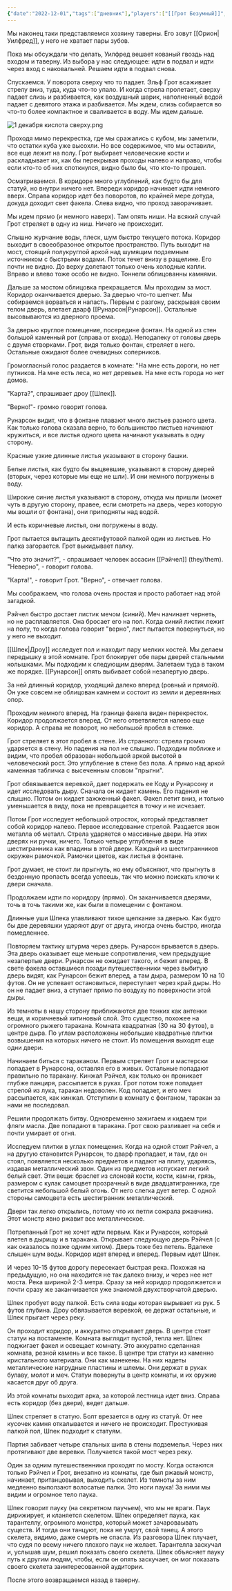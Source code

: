 ```yaml
---
{"date":"2022-12-01","tags":["дневник"],"players":["[[Грот Безумный]]","[[Рунарсон\|Рунарсон]]","[[Шпек\|Шпек]]","[[Рэйчел\|Рэйчел]]"],"campaign":"GG Dungeon","metadated":true,"dg-publish":true,"permalink":"/1-dekabrya-2022/","dgPassFrontmatter":true}
---
```


Мы наконец таки представляемся хозяину таверны. Его зовут [[Орион\|Уилфред]], у него не хватает пары зубов. 

Пока мы обсуждали что делать, Уилфред вешает кованый гвоздь над входом и таверну. Из выбора у нас следующее: идти в подвал и идти через вход с наковальней. Решаем идти в подвал снова.

Спускаемся. У поворота сверху что то падает. Эльф Грот всаживает стрелу вниз, туда, куда что-то упало. И когда стрела пролетает, сверху падает слизь и разбивается, как воздушный шарик, наполненный водой падает с девятого этажа и разбивается. Мы ждем, слизь собирается во что-то более компактное и сваливается в воду. Мы идем дальше.

![1 декабря кислота сверху.png](/img/user/media/1%20%D0%B4%D0%B5%D0%BA%D0%B0%D0%B1%D1%80%D1%8F%20%D0%BA%D0%B8%D1%81%D0%BB%D0%BE%D1%82%D0%B0%20%D1%81%D0%B2%D0%B5%D1%80%D1%85%D1%83.png)

Проходя мимо перекрестка, где мы сражались с кубом, мы заметили, что остатки куба уже высохли. Но все содержимое, что мы оставили, все еще лежит на полу. Грот выбирает человеческие кости и раскладывает их, как бы перекрывая проходы налево и направо, чтобы если кто-то об них споткнулся, видно было бы, что кто-то прошел.

Осматриваемся. В коридоре много углублений, как будто бы для статуй, но внутри ничего нет. Впереди коридор начинает идти немного вверх. Справа коридор идет без поворотов, по крайней мере дотуда, докуда доходит свет факела. Слева видно, что проход заворачивает.

Мы идем прямо (и немного наверх). Там опять ниши. На всякий случай Грот стреляет в одну из ниш. Ничего не происходит.

Слышно журчание воды, плеск, шум быстро текущего потока. Коридор выходит в своеобразоное открытое пространство. Путь выходит на мост, стоящий полукруглой аркой над шумящим подземным источником с быстрыми водами. Поток течет внизу в ращелине. Его почти не видно. До верху долетают только очень холодные капли. Вправо и влево тоже особо не видно. Тоннели облицованны камнями.

Дальше за мостом облицовка прекращается. Мы проходим за мост. Коридор оканчивается дверью. За дверью что-то шепчет. Мы собираемся ворваться и напасть. Первым с разгону, раскрывая своим телом дверь, влетает дварф [[Рунарсон\|Рунарсон]]. Остальные высовываются из дверного проема. 

За дверью круглое помещение, посередине фонтан. На одной из стен большой каменный рот (справа от входа). Неподалеку от головы дверь с двумя створками. Грот, видя только фонтан, стреляет в него. Остальные ожидают более очевидных соперников.

Громогласный голос раздается в комнате: "На мне есть дороги, но нет путников. На мне есть леса, но нет деревьев. На мне есть города но нет домов.

"Карта?", спрашивает дроу [[Шпек]].

"Верно!"- громко говорит голова.

Рунарсон видит, что в фонтане плавают много листьев разного цвета. Как только голова сказала верно, то большинство листьев начинают кружиться, и все листья одного цвета начинают указывать в одну сторону.

Красные узкие длинные листья указывают в сторону башки.

Белые листья, как будто бы выцвевшие, указывают в сторону дверей (вторых, через которые мы еще не шли). И они немного погружены в воду.

Широкие синие листья указывают в сторону, откуда мы пришли (может чуть в другую сторону, правее, если смотреть на дверь, через которую мы вошли от фонтана), они приподняты над водой.

И есть коричневые листья, они погружены в воду. 

<style> .container {font-family: sans-serif; text-align: center;} .button-wrapper button {z-index: 1;height: 40px; width: 100px; margin: 10px;padding: 5px;} .excalidraw .App-menu_top .buttonList { display: flex;} .excalidraw-wrapper { height: 800px; margin: 50px; position: relative;} :root[dir="ltr"] .excalidraw .layer-ui__wrapper .zen-mode-transition.App-menu_bottom--transition-left {transform: none;} </style><script src="https://cdn.jsdelivr.net/npm/react@17/umd/react.production.min.js"></script><script src="https://cdn.jsdelivr.net/npm/react-dom@17/umd/react-dom.production.min.js"></script><script type="text/javascript" src="https://cdn.jsdelivr.net/npm/@excalidraw/excalidraw@0/dist/excalidraw.production.min.js"></script><div id="комната_с_фонтаном_и_лицомexcalidraw.md1"></div><script>(function(){const InitialData={"type":"excalidraw","version":2,"source":"https://github.com/zsviczian/obsidian-excalidraw-plugin/releases/tag/2.0.20","elements":[{"type":"ellipse","version":219,"versionNonce":1492167325,"isDeleted":false,"id":"8664RiWIOQjkC08qlhVL8","fillStyle":"solid","strokeWidth":2,"strokeStyle":"solid","roughness":1,"opacity":100,"angle":0,"x":-185,"y":-209.71875,"strokeColor":"#1e1e1e","backgroundColor":"transparent","width":292,"height":293,"seed":484390771,"groupIds":[],"frameId":null,"roundness":{"type":2},"boundElements":[],"updated":1703159960779,"link":null,"locked":false},{"type":"freedraw","version":232,"versionNonce":1914711005,"isDeleted":false,"id":"WLknqks968ukRpfBISxRy","fillStyle":"solid","strokeWidth":0.5,"strokeStyle":"solid","roughness":1,"opacity":100,"angle":0,"x":-45,"y":-226.71875,"strokeColor":"#1e1e1e","backgroundColor":"transparent","width":103,"height":39,"seed":1358239923,"groupIds":[],"frameId":null,"roundness":null,"boundElements":[],"updated":1703160135280,"link":null,"locked":false,"points":[[0,0],[-1,0],[-2,0],[-4,0],[-5,0],[-6,0],[-8,0],[-9,0],[-10,0],[-11,0],[-12,0],[-13,0],[-14,0],[-15,0],[-16,0],[-17,0],[-18,0],[-19,0],[-20,0],[-21,0],[-22,0],[-23,0],[-24,0],[-25,0],[-25,1],[-25,2],[-26,2],[-26,3],[-26,4],[-27,5],[-27,6],[-28,6],[-28,7],[-29,7],[-29,9],[-30,10],[-30,11],[-31,12],[-31,13],[-32,14],[-33,15],[-33,17],[-33,18],[-34,19],[-34,20],[-34,21],[-34,22],[-34,23],[-34,24],[-34,25],[-34,26],[-34,27],[-34,28],[-34,30],[-34,31],[-34,32],[-33,32],[-33,33],[-33,34],[-32,34],[-31,35],[-30,35],[-28,36],[-27,36],[-26,36],[-25,37],[-24,37],[-23,38],[-21,38],[-20,38],[-19,38],[-17,38],[-16,38],[-14,38],[-13,38],[-12,38],[-10,38],[-7,38],[-5,38],[-3,38],[-1,38],[0,38],[1,38],[2,38],[3,38],[4,38],[5,38],[6,38],[8,39],[9,39],[10,39],[11,39],[12,39],[14,39],[16,39],[17,39],[18,39],[19,39],[20,39],[21,39],[22,39],[24,39],[25,39],[26,39],[27,39],[28,39],[29,39],[30,39],[31,39],[32,39],[33,39],[35,39],[36,39],[37,39],[38,39],[40,39],[41,39],[42,39],[43,39],[44,39],[45,39],[46,39],[47,39],[48,39],[49,39],[50,39],[51,39],[52,39],[53,39],[54,39],[55,39],[56,39],[57,39],[58,39],[59,39],[60,39],[60,38],[61,37],[62,36],[63,35],[64,34],[65,33],[65,32],[66,31],[66,30],[67,30],[68,28],[68,27],[68,26],[69,26],[69,25],[69,24],[69,23],[69,22],[69,21],[69,20],[69,19],[69,18],[69,17],[69,16],[69,15],[69,14],[68,14],[67,13],[66,12],[66,11],[65,11],[65,10],[63,10],[62,10],[60,9],[59,8],[58,8],[57,8],[56,8],[55,8],[54,8],[53,7],[52,7],[51,7],[50,6],[49,6],[48,6],[47,5],[46,5],[46,4],[44,4],[43,4],[42,4],[41,4],[40,3],[38,3],[37,3],[36,2],[34,1],[32,1],[31,1],[29,0],[28,0],[27,0],[26,0],[25,0],[24,0],[23,0],[22,0],[20,0],[19,0],[18,0],[17,0],[16,0],[15,0],[13,0],[12,0],[11,0],[10,0],[7,0],[6,0],[5,0],[3,0],[2,0],[0,0],[-1,0],[-2,1],[-3,2],[-4,2],[-4,3],[-6,3],[-6,4],[0,0]],"lastCommittedPoint":null,"simulatePressure":true,"pressures":[]},{"type":"freedraw","version":27,"versionNonce":726416691,"isDeleted":false,"id":"lDcz1flAua2KPfhlFpHri","fillStyle":"solid","strokeWidth":0.5,"strokeStyle":"solid","roughness":1,"opacity":100,"angle":0,"x":-29,"y":-224.71875,"strokeColor":"#1e1e1e","backgroundColor":"transparent","width":2,"height":39,"seed":1668815891,"groupIds":[],"frameId":null,"roundness":null,"boundElements":[],"updated":1703160133035,"link":null,"locked":false,"points":[[0,0],[-1,0],[-1,1],[-1,4],[-1,5],[-1,8],[-1,10],[-1,11],[-1,13],[-1,16],[-1,17],[-1,20],[-1,22],[0,23],[1,26],[1,28],[1,29],[1,31],[1,32],[1,34],[1,35],[1,36],[1,38],[1,39],[1,39]],"lastCommittedPoint":null,"simulatePressure":true,"pressures":[]},{"type":"freedraw","version":180,"versionNonce":2123394749,"isDeleted":false,"id":"o09sPKiVKoBI-RekXqayY","fillStyle":"solid","strokeWidth":0.5,"strokeStyle":"solid","roughness":1,"opacity":100,"angle":0,"x":-128,"y":-175.71875,"strokeColor":"#1e1e1e","backgroundColor":"transparent","width":81,"height":96,"seed":1038953043,"groupIds":[],"frameId":null,"roundness":null,"boundElements":[],"updated":1703160129113,"link":null,"locked":false,"points":[[0,0],[1,0],[2,0],[2,-2],[3,-3],[3,-4],[4,-5],[4,-6],[4,-7],[5,-8],[5,-9],[6,-10],[6,-11],[6,-12],[6,-13],[6,-14],[6,-15],[6,-16],[6,-17],[6,-19],[6,-20],[6,-21],[6,-22],[6,-23],[6,-24],[6,-25],[6,-26],[6,-28],[6,-29],[6,-30],[6,-31],[5,-31],[5,-32],[4,-32],[3,-32],[1,-33],[0,-33],[-1,-34],[-3,-34],[-4,-34],[-6,-34],[-8,-34],[-10,-34],[-11,-34],[-12,-34],[-14,-34],[-15,-34],[-16,-34],[-16,-33],[-17,-33],[-18,-33],[-19,-32],[-20,-31],[-22,-30],[-23,-29],[-24,-28],[-26,-27],[-26,-26],[-27,-25],[-28,-25],[-29,-24],[-30,-24],[-31,-23],[-32,-22],[-33,-22],[-33,-21],[-34,-21],[-35,-20],[-36,-20],[-37,-18],[-38,-18],[-38,-17],[-39,-17],[-40,-16],[-41,-15],[-41,-14],[-42,-13],[-43,-12],[-44,-11],[-44,-10],[-45,-9],[-46,-9],[-47,-7],[-49,-6],[-50,-4],[-51,-4],[-52,-3],[-52,-1],[-53,-1],[-54,0],[-55,1],[-55,2],[-57,3],[-57,4],[-58,5],[-60,7],[-61,8],[-61,9],[-62,9],[-62,10],[-64,12],[-64,13],[-66,14],[-67,16],[-67,17],[-68,18],[-68,19],[-68,20],[-69,20],[-69,21],[-70,21],[-70,22],[-70,23],[-70,24],[-71,25],[-71,27],[-71,29],[-72,30],[-72,31],[-72,32],[-72,33],[-73,34],[-74,35],[-74,36],[-74,37],[-74,38],[-74,39],[-74,40],[-75,41],[-75,42],[-75,43],[-75,44],[-75,45],[-75,46],[-75,47],[-75,48],[-75,49],[-75,50],[-75,51],[-73,52],[-73,54],[-72,54],[-72,55],[-71,55],[-71,56],[-70,56],[-69,57],[-68,58],[-67,58],[-65,59],[-64,59],[-63,60],[-62,60],[-61,61],[-60,61],[-58,61],[-58,62],[-57,62],[-55,62],[-54,62],[-53,62],[-52,62],[-51,62],[-50,62],[-49,62],[-48,62],[-47,62],[-46,62],[-45,62],[-44,62],[-43,62],[-42,62],[-42,61],[-41,61],[-40,60],[-39,60],[-38,60],[-38,60]],"lastCommittedPoint":null,"simulatePressure":true,"pressures":[]},{"type":"freedraw","version":199,"versionNonce":262677171,"isDeleted":false,"id":"12O8SFlANIPAUbH9kPlk5","fillStyle":"solid","strokeWidth":0.5,"strokeStyle":"solid","roughness":1,"opacity":100,"angle":0,"x":-193,"y":-50.71875,"strokeColor":"#1e1e1e","backgroundColor":"transparent","width":58,"height":80,"seed":1731740979,"groupIds":[],"frameId":null,"roundness":null,"boundElements":[],"updated":1703160146435,"link":null,"locked":false,"points":[[0,0],[-1,0],[-2,0],[-2,1],[-3,3],[-4,4],[-5,5],[-5,6],[-5,8],[-6,9],[-6,10],[-6,11],[-7,13],[-8,15],[-9,17],[-9,19],[-10,21],[-10,23],[-10,24],[-10,25],[-10,26],[-10,28],[-10,30],[-10,32],[-10,34],[-10,36],[-10,38],[-10,41],[-9,43],[-9,44],[-8,45],[-7,46],[-7,47],[-6,48],[-5,50],[-4,51],[-3,52],[-2,53],[-1,54],[0,55],[1,55],[2,56],[3,57],[4,58],[5,58],[6,59],[7,60],[8,61],[10,62],[11,63],[11,64],[12,65],[14,66],[15,67],[15,68],[16,68],[17,69],[18,69],[18,70],[19,70],[19,71],[20,72],[21,72],[21,73],[22,73],[22,74],[23,74],[23,75],[24,76],[25,76],[25,77],[26,77],[27,78],[28,78],[29,78],[30,79],[31,79],[32,79],[33,80],[34,80],[35,80],[36,80],[37,80],[38,80],[39,80],[40,80],[41,80],[42,79],[43,79],[44,78],[45,78],[46,77],[47,75],[47,74],[48,73],[48,71],[48,70],[48,68],[48,67],[48,65],[48,64],[48,63],[48,62],[48,61],[48,60],[48,59],[48,57],[48,56],[47,55],[47,54],[47,53],[46,51],[45,50],[45,49],[44,48],[44,46],[43,45],[42,44],[41,42],[40,40],[40,39],[40,38],[39,37],[38,36],[38,35],[37,34],[37,33],[37,31],[36,30],[35,28],[35,27],[34,26],[34,25],[33,23],[33,22],[32,21],[31,20],[31,18],[30,18],[30,17],[30,16],[29,15],[28,15],[28,14],[27,14],[27,13],[26,12],[25,11],[24,10],[23,9],[22,9],[21,7],[20,7],[19,7],[18,6],[16,5],[15,5],[14,3],[13,3],[12,3],[11,2],[10,2],[8,2],[8,1],[7,1],[6,1],[5,1],[4,1],[3,1],[2,1],[1,1],[0,1],[0,0]],"lastCommittedPoint":null,"simulatePressure":true,"pressures":[]},{"type":"freedraw","version":51,"versionNonce":1349848669,"isDeleted":false,"id":"w-SCaQEAVHn5ekokvvefD","fillStyle":"solid","strokeWidth":0.5,"strokeStyle":"solid","roughness":1,"opacity":100,"angle":0,"x":-151,"y":-11.71875,"strokeColor":"#1e1e1e","backgroundColor":"transparent","width":37,"height":21,"seed":1912106387,"groupIds":[],"frameId":null,"roundness":null,"boundElements":[],"updated":1703160148265,"link":null,"locked":false,"points":[[0,0],[-1,0],[-2,0],[-4,0],[-8,2],[-9,3],[-11,4],[-13,5],[-14,6],[-15,6],[-16,7],[-18,8],[-20,10],[-22,11],[-23,13],[-25,14],[-26,15],[-26,16],[-28,16],[-29,17],[-30,17],[-32,19],[-34,20],[-36,21],[-37,21],[-37,21]],"lastCommittedPoint":null,"simulatePressure":true,"pressures":[]},{"type":"arrow","version":49,"versionNonce":2075124893,"isDeleted":false,"id":"_fl5ned50x4g8W4z2OFok","fillStyle":"solid","strokeWidth":2,"strokeStyle":"solid","roughness":1,"opacity":100,"angle":0,"x":-60,"y":-78.71875,"strokeColor":"#e03131","backgroundColor":"transparent","width":69,"height":60,"seed":1678414195,"groupIds":[],"frameId":null,"roundness":{"type":2},"boundElements":[],"updated":1703160171366,"link":null,"locked":false,"startBinding":null,"endBinding":null,"lastCommittedPoint":null,"startArrowhead":null,"endArrowhead":"arrow","points":[[0,0],[-69,-60]]},{"type":"arrow","version":40,"versionNonce":999323613,"isDeleted":false,"id":"k-BfrcE8mB2ZTIxbavpfy","fillStyle":"solid","strokeWidth":2,"strokeStyle":"solid","roughness":1,"opacity":100,"angle":0,"x":-12,"y":-87.71875,"strokeColor":"#1971c2","backgroundColor":"transparent","width":40,"height":97,"seed":323553501,"groupIds":[],"frameId":null,"roundness":{"type":2},"boundElements":[],"updated":1703160167207,"link":null,"locked":false,"startBinding":null,"endBinding":null,"lastCommittedPoint":null,"startArrowhead":null,"endArrowhead":"arrow","points":[[0,0],[40,-97]]},{"type":"arrow","version":45,"versionNonce":1602010109,"isDeleted":false,"id":"rUpkvl0p_D_-kDKksbREX","fillStyle":"solid","strokeWidth":2,"strokeStyle":"solid","roughness":1,"opacity":100,"angle":0,"x":-1,"y":-57.71875,"strokeColor":"#f08c00","backgroundColor":"transparent","width":86,"height":18,"seed":1902788915,"groupIds":[],"frameId":null,"roundness":{"type":2},"boundElements":[],"updated":1703160205365,"link":null,"locked":false,"startBinding":{"elementId":"EAsXZGC6Xx2UZQxliEq_F","focus":0.17578267269808243,"gap":1.1560789388870774},"endBinding":null,"lastCommittedPoint":null,"startArrowhead":null,"endArrowhead":"arrow","points":[[0,0],[86,18]]},{"type":"arrow","version":43,"versionNonce":286893885,"isDeleted":false,"id":"PdrB2xQWrajqG-3F4g0oJ","fillStyle":"solid","strokeWidth":2,"strokeStyle":"solid","roughness":1,"opacity":30,"angle":0,"x":-82,"y":-60.71875,"strokeColor":"#1e1e1e","backgroundColor":"transparent","width":66,"height":48,"seed":100852541,"groupIds":[],"frameId":null,"roundness":{"type":2},"boundElements":[],"updated":1703160188918,"link":null,"locked":false,"startBinding":null,"endBinding":null,"lastCommittedPoint":null,"startArrowhead":null,"endArrowhead":"arrow","points":[[0,0],[-66,48]]},{"type":"ellipse","version":88,"versionNonce":1227075891,"isDeleted":false,"id":"EAsXZGC6Xx2UZQxliEq_F","fillStyle":"solid","strokeWidth":2,"strokeStyle":"solid","roughness":1,"opacity":100,"angle":0,"x":-91,"y":-111.71875,"strokeColor":"#1971c2","backgroundColor":"transparent","width":93,"height":76,"seed":1277693331,"groupIds":[],"frameId":null,"roundness":{"type":2},"boundElements":[{"id":"rUpkvl0p_D_-kDKksbREX","type":"arrow"}],"updated":1703160158287,"link":null,"locked":false},{"type":"text","version":82,"versionNonce":718058195,"isDeleted":false,"id":"niMS2Ebn","fillStyle":"solid","strokeWidth":2,"strokeStyle":"solid","roughness":1,"opacity":100,"angle":0,"x":-285.5,"y":-208.21875,"strokeColor":"#1e1e1e","backgroundColor":"transparent","width":83.98799133300781,"height":45,"seed":1861598653,"groupIds":[],"frameId":null,"roundness":null,"boundElements":[],"updated":1708638573535,"link":null,"locked":false,"fontSize":36,"fontFamily":1,"text":"Лицо","rawText":"Лицо","textAlign":"left","verticalAlign":"top","containerId":null,"originalText":"Лицо","lineHeight":1.25,"baseline":31}],"appState":{"theme":"dark","viewBackgroundColor":"#ffffff","currentItemStrokeColor":"#f08c00","currentItemBackgroundColor":"transparent","currentItemFillStyle":"solid","currentItemStrokeWidth":0.5,"currentItemStrokeStyle":"solid","currentItemRoughness":1,"currentItemOpacity":30,"currentItemFontFamily":1,"currentItemFontSize":36,"currentItemTextAlign":"left","currentItemStartArrowhead":null,"currentItemEndArrowhead":"arrow","scrollX":299.2453420538651,"scrollY":344.909378854852,"zoom":{"value":0.9500000000000001},"currentItemRoundness":"round","gridSize":null,"gridColor":{"Bold":"#C9C9C9FF","Regular":"#EDEDEDFF"},"currentStrokeOptions":null,"previousGridSize":null,"frameRendering":{"enabled":true,"clip":true,"name":true,"outline":true}},"files":{}};InitialData.scrollToContent=true;App=()=>{const e=React.useRef(null),t=React.useRef(null),[n,i]=React.useState({width:void 0,height:void 0});return React.useEffect(()=>{i({width:t.current.getBoundingClientRect().width,height:t.current.getBoundingClientRect().height});const e=()=>{i({width:t.current.getBoundingClientRect().width,height:t.current.getBoundingClientRect().height})};return window.addEventListener("resize",e),()=>window.removeEventListener("resize",e)},[t]),React.createElement(React.Fragment,null,React.createElement("div",{className:"excalidraw-wrapper",ref:t},React.createElement(ExcalidrawLib.Excalidraw,{ref:e,width:n.width,height:n.height,initialData:InitialData,viewModeEnabled:!0,zenModeEnabled:!0,gridModeEnabled:!1})))},excalidrawWrapper=document.getElementById("комната_с_фонтаном_и_лицомexcalidraw.md1");ReactDOM.render(React.createElement(App),excalidrawWrapper);})();</script>

Грот пытается вытащить десятифутовой палкой один из листьев. Но палка загорается. Грот выкидывает палку. 

"Что это значит?", - спрашивает человек ассасин [[Рэйчел]] (they/them).
"Неверно", - говорит голова.

"Карта!", - говорит Грот.
"Верно", - отвечает голова.

Мы соображаем, что голова очень простая и просто работает над этой загадкой.

Рэйчел быстро достает листик мечом (синий). Меч начинает чернеть, но не расплавляется. Она бросает его на пол. Когда синий листик лежит на полу, то когда голова говорит "верно", лист пытается повернуться, но у него не выходит.

[[Шпек\|Дроу]] исследует пол и находит пару мелких костей. Мы делаем передышку в этой комнате. Грот блокирует обе пары дверей стальными колышками. Мы подходим к следующим дверям. Залетаем туда в таком же порядке. [[Рунарсон]] опять выбивает собой незапертую дверь.

За ней длинный коридор, уходящий далеко вперед (ровный и прямой). Он уже совсем не облицован камнем и состоит из земли и деревянных опор.

Проходим немного вперед. На границе факела виден перекресток. Коридор продолжается вперед. От него ответвляется налево еще коридор. А справа не поворот, но небольшой пробел в стенке.

Грот стреляет в этот пробел в стене. Из странного: стрела громко ударяется в стену. Но падения на пол не слышно. Подходим поближе и видим, что пробел образован небольшой аркой высотой в человеческий рост. Это углубление в стене без пола. А прямо над аркой каменная табличка с высеченным словом "прыгни".

Грот обвязывается веревкой, дает подержать ее Коду и Рунарсону и идет исследовать дыру. Сначала он кидает камень. Его падения не слышно. Потом он кидает зажженный факел. Факел летит вниз, и только уменьшается в виду, пока не превращается в точку и не исчезает.

Потом Грот исследует небольшой отросток, который представляет собой коридор налево. Первое исследование стрелой. Раздается звон металла об металл. Стрела ударяется о массивные двери. На этих дверях ни ручки, ничего. Только четыре углубления в виде шестигранника как впадины в этой двери. Каждый из шестигранников окружен рамочкой. Рамочки цветов, как листья в фонтане.

Грот думает, не стоит ли прыгнуть, но ему объясняют, что прыгнуть в бездонную пропасть всегда успеешь, так что можно поискать ключи к двери сначала.

Продолжаем идти по коридору (прямо). Он заканчивается дверями, точь в точь такими же, как были в помещении с фонтаном.

Длинные уши Шпека улавливают тихое щелкание за дверью. Как будто бы две деревяшки ударяют друг от друга, иногда очень быстро, иногда помедленнее.

Повторяем тактику штурма через дверь. Рунарсон врывается в дверь. Эта дверь оказывает еще меньше сопротивления, чем предыдущие незапертые двери. Рунарсон не ожидает такого, и бежит вперед. В свете факела оставшиеся позади путешественники через выбитую дверь видят, как Рунарсон бежит вперед, а там дыра, размером 10 на 10 футов. Он не успевает остановиться, переступает через край дыры. Но он не падает вниз, а ступает прямо по воздуху по поверхности этой дыры. 

Из темноты в нашу сторону приближаются две тонких как антенки вещи, и коричневый хитиновый слой. Это существо, похожее на огромного рыжего таракана. Комната квадратная (30 на 30 футов), в центре дыра. По углам расположены небольшие квадратные плитки возвышения на которых ничего не стоит. Из помещения выходят еще одни двери.

Начинаем биться с тараканом. Первым стреляет Грот и мастерски попадает в Рунарсона, оставляя его в живых. Остальные попадают правильно по таракану. Кинжал Рэйчел, как только он проникает глубже панциря, рассыпается в руках. Грот потом тоже попадает стрелой из лука, таракан недоволен. Код попадает, и его меч рассыпается, как кинжал. Отступили в комнату с фонтаном, таракан за нами не последовал. 

Решили продолжать битву. Одновременно зажигаем и кидаем три фляги масла. Две попадают в таракана. Грот свою разливает на себя и почти умирает от огня.

Исследуем плитки в углах помещения. Когда на одной стоит Рэйчел, а на другую становится Рунарсон, то дварф пропадает, и там, где он стоял, появляется несколько предметов и падают на плиту, ударяясь, издавая металлический звон. Один из предметов испускает легкий белый свет. Эти вещи: браслет из слоновй кости, кости, камни, грязь, размером с кулак самоцвет прозрачный в виде двадцатигранника, где светится небольшой белый огонь. От него слегка дует ветер. С одной стороны самоцвета есть шестигранник металлический.

Двери так легко открылись, потому что их петли сожрала ржавчина. Этот монстр явно ржавит все металлическое.

Потрепанный Грот не хочет идти первым. Как и Рунарсон, который влетел в дырищу и в таракана. Открывает следующую дверь Рэйчел (с как оказалось позже одним хитом). Дверь тоже без петель. Вдалеке слышен шум воды. Коридор идет вперед и вперед. Первым идет Шпек.

И через 10-15 футов дорогу пересекает быстрая река. Похожая на предыдущую, но она находится не так далеко внизу, и через нее нет моста. Река шириной 2-3 метра. Сразу за ней коридор продолжается и почти сразу же заканчивается уже знакомой двухстворчатой дверью.

Шпек пробует воду палкой. Есть сила воды которая вырывает из рук. 5 футов глубина. Дроу обвязывается веревкой, ее держат остальные, и Шпек прыгает через реку.

Он проходит коридор, и аккуратно открывает дверь. В центре стоят статуи на постаменте. Комната выглядит пустой, тепла нет. Шпек поджигает факел и освещает комнату. Это аккуратно сделанная комната, резной камень и все такое. В центре три статуи из каменно кристального материала. Они как манекены. На них надеты металлические нагрудные пластины и шлемы. Они держат в руках булаву, молот и меч. Статуи повернуты в центр комнаты, и их оружие касается друг об друга. 

Из этой комнаты выходит арка, за которой лестница идет вниз. Справа есть коридор (без двери), ведет дальше.

Шпек стреляет в статую. Болт врезается в одну из статуй. От нее кусочек камня откалывается и ничего не происходит. Простукивая палкой пол, Шпек подходит к статуям.

Партия забивает четыре стальных шипа в стены подземелья. Через них протягивают две веревки. Получается такой мост через реку.

Один за одним путешественники проходят по мосту. Когда остаются только Рэйчел и Грот, внезапно из комнаты, где был ржавый монстр, начинает, пританцовывая, выходить скелет. Из темноты за ним медленно выползают волосатые палки. Это ноги паука! За ними мы видим и огромное тело паука.

Шпек говорит пауку (на секретном паучьем), что мы не враги. Паук дирижирует, и кланяется скелетом. 
Шпек определяет паука, как тарантеллу, огромного монстра, который может зачароваывать существ. И тогда они танцуют, пока не умрут, свой танец. А этого скелета, видимо, даже смерть не спасла. Из разговора Шпек плучает, что судя по всему ничего плохого паук не желает. Тарантелла заскучал и, услышав шум, решил показать своего скелета. Шпек объясняет пауку путь к другим людям, чтобы, если он опять заскучает, он мог показать своего скелета заинтересованной аудитории.

После этого возвращаемся назад в таверну.
